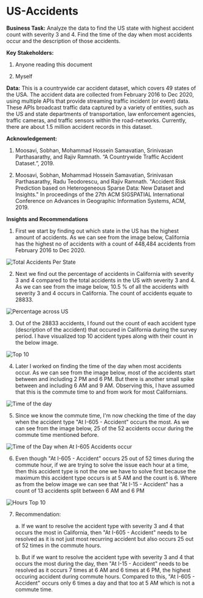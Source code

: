 # US-Accidents

**Business Task:**
Analyze the data to find the US state with highest accident count with severity 3 and 4. Find the time of the day when most accidents occur and the description of those accidents. 

**Key Stakeholders:**
1. Anyone reading this document

2. Myself

**Data:** 
This is a countrywide car accident dataset, which covers 49 states of the USA. The accident data are collected from February 2016 to Dec 2020, using multiple APIs that provide streaming traffic incident (or event) data. These APIs broadcast traffic data captured by a variety of entities, such as the US and state departments of transportation, law enforcement agencies, traffic cameras, and traffic sensors within the road-networks. Currently, there are about 1.5 million accident records in this dataset.

**Acknowledgement:**

1. Moosavi, Sobhan, Mohammad Hossein Samavatian, Srinivasan Parthasarathy, and Rajiv Ramnath. “A Countrywide Traffic Accident Dataset.”, 2019.

2. Moosavi, Sobhan, Mohammad Hossein Samavatian, Srinivasan Parthasarathy, Radu Teodorescu, and Rajiv Ramnath. "Accident Risk Prediction based on Heterogeneous Sparse Data: New Dataset and Insights." In proceedings of the 27th ACM SIGSPATIAL International Conference on Advances in Geographic Information Systems, ACM, 2019.
 
**Insights and Recommendations**

1. First we start by finding out which state in the US has the highest amount of accidents. As we can see from the image below, California has the highest no of accidents with a count of 448,484 accidents from February 2016 to Dec 2020.

![Total Accidents Per State](https://user-images.githubusercontent.com/65936796/145345986-8408ffbf-e6ca-40a0-a7fd-178b129d35f6.png)

2. Next we find out the percentage of accidents in California with severity 3 and 4 compared to the total accidents in the US with severity 3 and 4. As we can see from the image below, 10.5 % of all the accidents with severity 3 and 4 occurs in California. The count of accidents equate to 28833.

![Percentage across US](https://user-images.githubusercontent.com/65936796/145346423-d7c48f2e-c31d-4e37-bdd3-bd7691d190f6.png)

3. Out of the 28833 accidents, I found out the count of each accident type (description of the accident) that occured in California during the survey period. I have visualized top 10 accident types along with their count in the below image.

![Top 10](https://user-images.githubusercontent.com/65936796/145346974-114d52b0-11db-4134-89c2-1b8a9eaa40f8.png)

4. Later I worked on finding the time of the day when most accidents occur. As we can see from the image below, most of the accidents start between and including 2 PM and 6 PM. But there is another small spike between and including 6 AM and 9 AM. Observing this, I have assumed that this is the commute time to and from work for most Californians.

![Time of the day](https://user-images.githubusercontent.com/65936796/145347462-ecf55931-8373-4106-9056-4a1c3c203c50.png)

5. Since we know the commute time, I'm now checking the time of the day when the accident type "At I-605 - Accident" occurs the most. As we can see from the image below, 25 of the 52 accidents occur during the commute time mentioned before.

![Time of the Day when At I-605 Accidents occur](https://user-images.githubusercontent.com/65936796/145355285-1548e03c-cc2e-4166-be32-1bd9c98e8f78.png)

6. Even though "At I-605 - Accident" occurs 25 out of 52 times during the commute hour, if we are trying to solve the issue each hour at a time, then this accident type is not the one we have to solve first because the maximum this accident type occurs is at 5 AM and the count is 6. Where as from the below image we can see that "At I-15 - Accident" has a count of 13 accidents split between 6 AM and 6 PM

![Hours Top 10](https://user-images.githubusercontent.com/65936796/145357286-299e4b9a-7fab-4a1a-b706-db4e58de3d8c.png)

7. Recommendation: 

   a. If we want to resolve the accident type with severity 3 and 4 that occurs the most in California, then "At I-605 - Accident" needs to be resolved as it is not just most recurring accident but also occurs 25 out of 52 times in the commute hours.
   
   b. But if we want to resolve the accident type with severity 3 and 4 that occurs the most during the day, then "At I-15 - Accident" needs to be resolved as it occurs 7 times at 6 AM and 6 times at 6 PM, the highest occuring accident during commute hours. Compared to this, "At I-605 - Accident" occurs only 6 times a day and that too at 5 AM which is not a commute time. 


